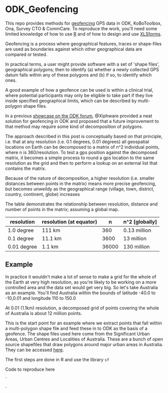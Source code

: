 # ODK_Geofencing

This repo provides methods for [geofencing](https://en.wikipedia.org/wiki/Geo-fence) GPS data in ODK, KoBoToolbox, Ona, Survey CTO &amp; CommCare. To reproduce the work, you'll need some limited knowledge of how to use [R](https://www.r-project.org/) and of how to design and use [XLSforms](xlsform.org). 

Geofencing is a process where geographical features, traces or shape-files are used as boundaries against which other geographical data are compared or tested. 

In practical terms, a user might provide software with a set of 'shape files', geographical polygons; then to identify (a) whether a newly collected GPS datum falls within any of these polygons and (b) if so, to identify which ones. 


A good example of how a geofence can be used is within a clinical trial, where potential participants may only be eligible to take part if they live inside specified geographical limits, which can be described by multi-polygon shape files.


In a previous [showcase on the ODK forum](https://forum.getodk.org/t/odk-geofence-v1/18656), @Xiphware provided a neat solution for geofencing in ODK and proposed that a future improvement to that method may require some kind of decomposition of polygons. 

The approach described in this post is conceptually based on that principle, i.e. that at any resolution (i.e. 0.1 degrees, 0.01 degrees) all geospatial locations on Earth can be decomposed to a matrix of n^2 individual points, where n is 360/resolution. To test a gps position against the decomposed matrix, it becomes a simple process to round a gps location to the same resolution as the grid and then to perform a lookup on an external list that contains the matrix. 

Because of the nature of decomposition, a higher resolution (i.e. smaller distances between points in the matrix) means more precise geofencing, but becomes unweildy as the geographical range (village, town, district, country, continent, globe) increases

The table demonstrates the relationship between resolution, distance and number of points in the matrix; assuming a global map.

|resolution  | resolution (at equator) |n    |n^2 [globally] |  
| ---------- | ---------| --- | --- |  
| 1.0 degree | 111 km   |360  | 0.13 million|
| 0.1 degree | 11.1 km  |3600 | 13 million|
| 0.01 degree| 1.1 km   |36000 | 130 million |  


## Example

In practice it wouldn't make a lot of sense to make a grid for the whole of the Earth at very high resolution, as you're likely to be working on a more controlled area and the data set would get very big. So let's take Australia as an example. You'll find Australia within the bounds of latitude -40.0 to -10,0.01 and longitude 110 to 150.0

At 0.01 (1.1km) resolution, a decomposed grid of points covering the whole of Australia is about 12 million points. 

This is the start point for an example where we extract points that fall within a multi-polygon shape file and feed these in to ODK as the basis of a geofence. The shape files used here come from the Significant Urban Areas, Urban Centres and Localities of Australia. These are a bunch of open source shapefiles that draw polygons around major urban areas in Australia. They can be accessed [here](https://www.abs.gov.au/AUSSTATS/abs@.nsf/DetailsPage/1270.0.55.004July%202016?OpenDocument).

The first steps are done in R and use the library `sf` 

Code to reproduce here

`

`









